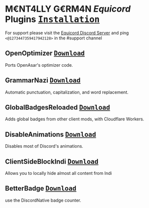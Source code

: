 # M€NT4LLY G€RM4N *Equicord* Plugins <a href="https://docs.vencord.dev/installing/custom-plugins"><kbd>Installation</kbd></a>
For support please visit the [Equicord Discord Server](https://discord.gg/6remVCPg) and ping `<@1273447359417942128>` in the #support channel

## OpenOptimizer <a href="https://github.com/MENTALLY-GERM4N/vencord-plugins/raw/refs/heads/main/openOptimizer/index.ts"><kbd>Download</kbd></a>
Ports OpenAsar's optimizer code.

## GrammarNazi <a href="https://github.com/MENTALLY-GERM4N/vencord-plugins/raw/refs/heads/main/grammarNazi/index.ts"><kbd>Download</kbd></a>
Automatic punctuation, capitalization, and word replacement.

## GlobalBadgesReloaded <a href="https://github.com/MENTALLY-GERM4N/vencord-plugins/raw/refs/heads/main/globalBadgesReloaded/index.tsx"><kbd>Download</kbd></a>
Adds global badges from other client mods, with Cloudflare Workers.

## DisableAnimations <a href="https://github.com/MENTALLY-GERM4N/vencord-plugins/raw/refs/heads/main/disableAnimations/index.ts"><kbd>Download</kbd></a>
Disables most of Discord's animations.

## ClientSideBlockIndi <a href="https://github.com/MENTALLY-GERM4N/vencord-plugins/raw/refs/heads/main/blockIndi/index.tsx"><kbd>Download</kbd></a>
Allows you to locally hide almost all content from Indi

## BetterBadge <a href="https://github.com/MENTALLY-GERM4N/vencord-plugins/raw/refs/heads/main/betterBadge.discordDesktop/index.ts"><kbd>Download</kbd></a>
use the DiscordNative badge counter.

